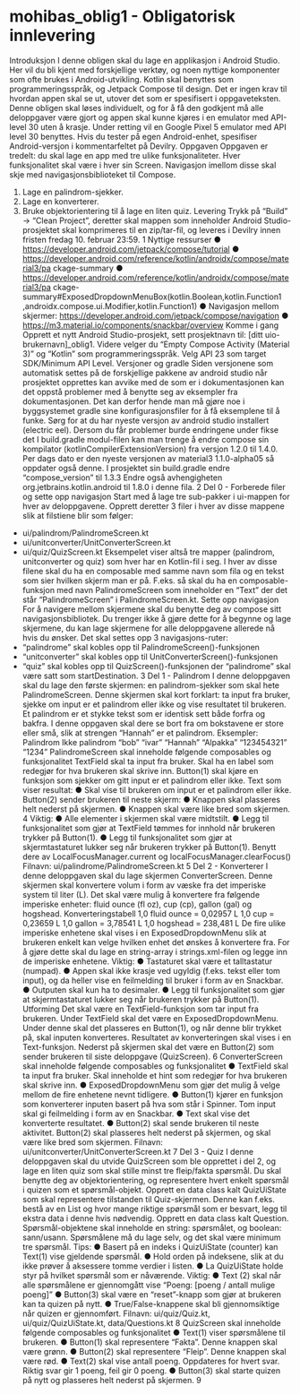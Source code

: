 # mohibas_oblig1 - Obligatorisk innlevering

Introduksjon
I denne obligen skal du lage en applikasjon i Android Studio. Her vil du bli kjent
med forskjellige verktøy, og noen nyttige komponenter som ofte brukes i
Android-utvikling. Kotlin skal benyttes som programmeringsspråk, og Jetpack
Compose til design. Det er ingen krav til hvordan appen skal se ut, utover det som er
spesifisert i oppgaveteksten. Denne obligen skal løses individuelt, og for å få den
godkjent må alle deloppgaver være gjort og appen skal kunne kjøres i en emulator
med API-level 30 uten å krasje. Under retting vil en Google Pixel 5 emulator med
API level 30 benyttes. Hvis du tester på egen Android-enhet, spesifiser
Android-versjon i kommentarfeltet på Devilry.
Oppgaven
Oppgaven er tredelt: du skal lage en app med tre ulike funksjonaliteter.
Hver funksjonalitet skal være i hver sin Screen. Navigasjon imellom disse skal skje
med navigasjonsbiblioteket til Compose.
1. Lage en palindrom-sjekker.
2. Lage en konverterer.
3. Bruke objektorientering til å lage en liten quiz.
Levering
Trykk på “Build” → “Clean Project”, deretter skal mappen som inneholder Android
Studio-prosjektet skal komprimeres til en zip/tar-fil, og leveres i Devilry innen
fristen fredag 10. februar 23:59.
1
Nyttige ressurser
● https://developer.android.com/jetpack/compose/tutorial
● https://developer.android.com/reference/kotlin/androidx/compose/material3/pa
ckage-summary
● https://developer.android.com/reference/kotlin/androidx/compose/material3/pa
ckage-summary#ExposedDropdownMenuBox(kotlin.Boolean,kotlin.Function1
,androidx.compose.ui.Modifier,kotlin.Function1)
● Navigasjon mellom skjermer:
https://developer.android.com/jetpack/compose/navigation
● https://m3.material.io/components/snackbar/overview
Komme i gang
Opprett et nytt Android Studio-prosjekt, sett prosjektnavn til:
[ditt uio-brukernavn]_oblig1.
Videre velger du “Empty Compose Activity (Material 3)” og “Kotlin” som
programmeringsspråk.
Velg API 23 som target SDK/Minimum API Level.
Versjoner og gradle
Siden versjonene som automatisk settes på de forskjellige pakkene av android studio
når prosjektet opprettes kan avvike med de som er i dokumentasjonen kan det oppstå
problemer med å benytte seg av eksempler fra dokumentasjonen. Det kan derfor
hende man må gjøre noe i byggsystemet gradle sine konfigurasjonsfiler for å få
eksemplene til å funke. Sørg for at du har nyeste versjon av android studio installert
(electric eel). Dersom du får problemer burde endringene under fikse det
I build.gradle modul-filen kan man trenge å endre compose sin kompilator
(kotlinCompilerExtensionVersion) fra versjon 1.2.0 til 1.4.0. Per dags dato er den
nyeste versjonen av material3 1.1.0-alpha05 så oppdater også denne.
I prosjektet sin build.gradle endre “compose_version” til 1.3.3 Endre også
avhengigheten org.jetbrains.kotlin.android til 1.8.0 i denne fila.
2
Del 0 - Forberede filer og sette opp navigasjon
Start med å lage tre sub-pakker i ui-mappen for hver av deloppgavene. Opprett
deretter 3 filer i hver av disse mappene slik at filstiene blir som følger:
- ui/palindrom/PalindromeScreen.kt
- ui/unitconverter/UnitConverterScreen.kt
- ui/quiz/QuizScreen.kt
Eksempelet viser altså tre mapper (palindrom, unitconverter og quiz) som hver har en
Kotlin-fil i seg. I hver av disse filene skal du ha en composable med samme navn som
fila og en tekst som sier hvilken skjerm man er på.
F.eks. så skal du ha en composable-funksjon med navn PalindromeScreen som
inneholder en “Text” der det står “PalindromeScreen” i PalindromeScreen.kt.
Sette opp navigasjon
For å navigere mellom skjermene skal du benytte deg av compose sitt
navigasjonsbibliotek. Du trenger ikke å gjøre dette for å begynne og lage skjermene,
du kan lage skjermene for alle deloppgavene allerede nå hvis du ønsker.
Det skal settes opp 3 navigasjons-ruter:
- “palindrome” skal kobles opp til PalindromeScreen()-funksjonen
- “unitconverter” skal kobles opp til UnitConverterScreen()-funksjonen
- “quiz” skal kobles opp til QuizScreen()-funksjonen
der “palindrome” skal være satt som startDestination.
3
Del 1 - Palindrom
I denne deloppgaven skal du lage den første skjermen: en palindrom-sjekker som
skal hete PalindromeScreen. Denne skjermen skal kort forklart: ta input fra bruker,
sjekke om input er et palindrom eller ikke og vise resultatet til brukeren.
Et palindrom er et stykke tekst som er identisk sett både forfra og bakfra. I denne
oppgaven skal dere se bort fra om bokstavene er store eller små, slik at strengen
“Hannah” er et palindrom. Eksempler:
Palindrom Ikke palindrom
“bob” “ivar”
“Hannah” “Alpakka”
“123454321” “1234”
PalindromeScreen skal inneholde følgende composables og funksjonalitet
TextField skal ta input fra bruker.
Skal ha en label som redegjør for hva
brukeren skal skrive inn.
Button(1) skal kjøre en funksjon som sjekker
om gitt input er et palindrom eller ikke.
Text som viser resultat:
● Skal vise til brukeren om input er et
palindrom eller ikke.
Button(2) sender brukeren til neste skjerm:
● Knappen skal plasseres helt nederst på
skjermen.
● Knappen skal være like bred som
skjermen.
4
Viktig:
● Alle elementer i skjermen skal være midtstilt.
● Legg til funksjonalitet som gjør at TextField tømmes for innhold når brukeren
trykker på Button(1).
● Legg til funksjonalitet som gjør at skjermtastaturet lukker seg når brukeren
trykker på Button(1). Benytt dere av LocalFocusManager.current og
localFocusManager.clearFocus()
Filnavn:
ui/palindrome/PalindromeScreen.kt
5
Del 2 - Konverterer
I denne deloppgaven skal du lage skjermen ConverterScreen. Denne skjermen skal
konvertere volum i form av væske fra det imperiske system til liter (L). Det skal være
mulig å konvertere fra følgende imperiske enheter: fluid ounce (fl oz), cup (cp), gallon
(gal) og hogshead.
Konverteringstabell
1,0 fluid ounce = 0,02957 L
1,0 cup = 0,23659 L
1,0 gallon = 3,78541 L
1,0 hogshead = 238,481 L
De fire ulike imperiske enhetene skal vises i en ExposedDropdownMenu slik at
brukeren enkelt kan velge hvilken enhet det ønskes å konvertere fra. For å gjøre dette
skal du lage en string-array i strings.xml-filen og legge inn de imperiske enhetene.
Viktig:
● Tastaturet skal være et talltastatur (numpad).
● Appen skal ikke krasje ved ugyldig (f.eks. tekst eller tom input), og da heller
vise en feilmelding til bruker i form av en Snackbar.
● Outputen skal kun ha to desimaler.
● Legg til funksjonalitet som gjør at skjermtastaturet lukker seg når brukeren
trykker på Button(1).
Utforming
Det skal være en TextField-funksjon som tar input fra brukeren. Under TextField
skal det være en ExposedDropdownMenu. Under denne skal det plasseres en
Button(1), og når denne blir trykket på, skal inputen konverteres. Resultatet av
konverteringen skal vises i en Text-funksjon. Nederst på skjermen skal det være en
Button(2) som sender brukeren til siste deloppgave (QuizScreen).
6
ConverterScreen skal inneholde følgende composables og funksjonalitet
● TextField skal ta input fra bruker.
Skal inneholde et hint som redegjør
for hva brukeren skal skrive inn.
● ExposedDropdownMenu som gjør
det mulig å velge mellom de fire
enhetene nevnt tidligere.
● Button(1) kjører en funksjon som
konverterer inputen basert på hva som
står i Spinner. Tom input skal gi
feilmelding i form av en Snackbar.
● Text skal vise det konverterte
resultatet.
● Button(2) skal sende brukeren til
neste aktivitet. Button(2) skal
plasseres helt nederst på skjermen, og
skal være like bred som skjermen.
Filnavn:
ui/unitconverter/UnitConverterScreen.kt
7
Del 3 - Quiz
I denne deloppgaven skal du utvide QuizScreen som ble opprettet i del 2, og lage en
liten quiz som skal stille minst tre fleip/fakta spørsmål. Du skal benytte deg av
objektorientering, og representere hvert enkelt spørsmål i quizen som et
spørsmål-objekt. Opprett en data class kalt QuizUiState som skal
representere tilstanden til Quiz-skjermen. Denne kan f.eks. bestå av en
List<Question> og hvor mange riktige spørsmål som er besvart, legg til ekstra
data i denne hvis nødvendig. Opprett en data class kalt Question.
Spørsmål-objektene skal inneholde en string: spørsmålet, og boolean: sann/usann.
Spørsmålene må du lage selv, og det skal være minimum tre spørsmål.
Tips:
● Basert på en indeks i QuizUiState (counter) kan Text(1) vise gjeldende
spørsmål.
● Hold orden på indeksene, slik at du ikke prøver å aksessere tomme verdier i
listen.
● La QuizUiState holde styr på hvilket spørsmål som er nåværende.
Viktig:
● Text (2) skal når alle spørsmålene er gjennomgått vise “Poeng: [poeng / antall
mulige poeng]”
● Button(3) skal være en “reset”-knapp som gjør at brukeren kan ta quizen på
nytt.
● True/False-knappene skal bli gjennomsiktige når quizen er gjennomført.
Filnavn:
ui/quiz/Quiz.kt, ui/quiz/QuizUiState.kt, data/Questions.kt
8
QuizScreen skal inneholde følgende composables og funksjonalitet
● Text(1) viser spørsmålene til brukeren.
● Button(1) skal representere “Fakta”.
Denne knappen skal være grønn.
● Button(2) skal representere “Fleip”.
Denne knappen skal være rød.
● Text(2) skal vise antall poeng.
Oppdateres for hvert svar. Riktig svar
gir 1 poeng, feil gir 0 poeng.
● Button(3) skal starte quizen på nytt og
plasseres helt nederst på skjermen.
9
